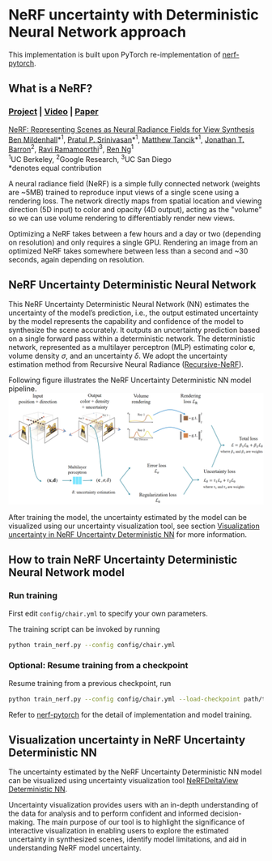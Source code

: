 # NeRF uncertainty with Deterministic Neural Network approach

This implementation is built upon PyTorch re-implementation of [nerf-pytorch](https://github.com/krrish94/nerf-pytorch).

## What is a NeRF?

### [Project](http://tancik.com/nerf) | [Video](https://youtu.be/JuH79E8rdKc) | [Paper](https://arxiv.org/abs/2003.08934)

[NeRF: Representing Scenes as Neural Radiance Fields for View Synthesis](http://tancik.com/nerf)  
 [Ben Mildenhall](https://people.eecs.berkeley.edu/~bmild/)\*<sup>1</sup>,
 [Pratul P. Srinivasan](https://people.eecs.berkeley.edu/~pratul/)\*<sup>1</sup>,
 [Matthew Tancik](http://tancik.com/)\*<sup>1</sup>,
 [Jonathan T. Barron](http://jonbarron.info/)<sup>2</sup>,
 [Ravi Ramamoorthi](http://cseweb.ucsd.edu/~ravir/)<sup>3</sup>,
 [Ren Ng](https://www2.eecs.berkeley.edu/Faculty/Homepages/yirenng.html)<sup>1</sup> <br>
 <sup>1</sup>UC Berkeley, <sup>2</sup>Google Research, <sup>3</sup>UC San Diego  
  \*denotes equal contribution

A neural radiance field (NeRF) is a simple fully connected network (weights are ~5MB) trained to reproduce input views of a single scene using a rendering loss. The network directly maps from spatial location and viewing direction (5D input) to color and opacity (4D output), acting as the "volume" so we can use volume rendering to differentiably render new views.

Optimizing a NeRF takes between a few hours and a day or two (depending on resolution) and only requires a single GPU. Rendering an image from an optimized NeRF takes somewhere between less than a second and ~30 seconds, again depending on resolution.

## NeRF Uncertainty Deterministic Neural Network

This NeRF Uncertainty Deterministic Neural Network (NN) estimates the uncertainty of the model’s prediction, i.e., the output estimated uncertainty by the model represents the capability and confidence of the model to synthesize the scene accurately. It outputs an uncertainty prediction based on a single forward pass within a deterministic network. The deterministic network, represented as a multilayer perceptron (MLP) estimating color $\boldsymbol{c}$, volume density $\sigma$, and an uncertainty $\delta$. We adopt the uncertainty estimation method from Recursive Neural Radiance ([Recursive-NeRF](https://ieeexplore.ieee.org/document/9909994)).

Following figure illustrates the NeRF Uncertainty Deterministic NN model pipeline.
![NeRF Uncertainty Deterministic NN pipeline](https://github.com/CTW121/NeRF-Uncertainty-Deterministic-NN/blob/master/images/Uncertainty_Neural_Network_pipeline.png)

After training the model, the uncertainty estimated by the model can be visualized using our uncertainty visualization tool, see section [Visualization uncertainty in NeRF Uncertainty Deterministic NN](##Visualization-uncertainty-in-NeRF-Uncertainty-Deterministic-NN) for more information. 

## How to train NeRF Uncertainty Deterministic Neural Network model

### Run training

First edit `config/chair.yml` to specify your own parameters.

The training script can be invoked by running
```bash
python train_nerf.py --config config/chair.yml
```

### Optional: Resume training from a checkpoint

Resume training from a previous checkpoint, run
```bash
python train_nerf.py --config config/chair.yml --load-checkpoint path/to/checkpoint.ckpt
```

Refer to [nerf-pytorch](https://github.com/krrish94/nerf-pytorch) for the detail of implementation and model training.

## Visualization uncertainty in NeRF Uncertainty Deterministic NN

The uncertainty estimated by the NeRF Uncertainty Deterministic NN model can be visualized using uncertainty visualization tool [NeRFDeltaView Deterministic NN](https://github.com/CTW121/NeRFDeltaView-Deterministic-NN).

Uncertainty visualization provides users with an in-depth understanding of the data for analysis and to perform confident and informed decision-making. The main purpose of our tool is to highlight the significance of interactive visualization in enabling users to explore the estimated uncertainty in synthesized scenes, identify model limitations, and aid in understanding NeRF model uncertainty.